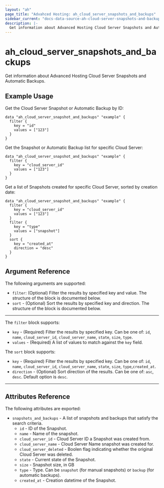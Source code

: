 ```yaml
---
layout: "ah"
page_title: "Advahced Hosting: ah_cloud_server_snapshots_and_backups"
sidebar_current: "docs-data-source-ah-cloud-server-snapshots-and-backups"
description: |-
  Get information about Advanced Hosting Cloud Server Snapshots and Automatic Backups.
---
```


# ah_cloud_server_snapshots_and_backups

Get information about Advanced Hosting Cloud Server Snapshots and Automatic Backups.

## Example Usage

Get the Cloud Server Snapshot or Automatic Backup by ID:

```hcl
data "ah_cloud_server_snapshot_and_backups" "example" {
  filter {
    key = "id"
    values = ["123"]
  }
}
```

Get the Snapshot or Automatic Backup list for specific Cloud Server:

```hcl
data "ah_cloud_server_snapshot_and_backups" "example" {
  filter {
    key = "cloud_server_id"
    values = ["123"]
  }
}
```

Get a list of Snapshots created for specific Cloud Server, sorted by creation date:

```hcl
data "ah_cloud_server_snapshot_and_backups" "example" {
  filter {
    key = "cloud_server_id"
    values = ["123"]
  }
  filter {
    key = "type"
    values = ["snapshot"]
  }
  sort {
    key = "created_at"
    direction = "desc"
  }
}
```

## Argument Reference

The following arguments are supported:

* `filter`: (Optional) Filter the results by specified key and value. The structure of the block is documented below.
* `sort` - (Optional) Sort the results by specified key and direction. The structure of the block is documented below.

---

The `filter` block supports:
* `key` - (Required) Filter the results by specified key. Can be one of: `id`, `name`, `cloud_server_id`,  `cloud_server_name`, `state`, `size`, `type`.
* `values` - (Required) A list of values to match against the `key` field.

The `sort` block supports:
* `key` - (Required) Filter the results by specified key. Can be one of: `id`, `name`, `cloud_server_id`,  `cloud_server_name`, `state`, `size`, `type`,`created_at`.
* `direction` - (Optional) Sort direction of the results. Can be one of: `asc`, `desc`. Default option is `desc`.

---

## Attributes Reference

The following attributes are exported:

* `snapshots_and_backups` - A list of snapshots and backups that satisfy the search criteria.
    * `id` - ID of the Snapshot.
    * `name` - Name of the snapshot. 
    * `cloud_server_id` - Cloud Server ID a Snapshot was created from.
    * `cloud_server_name` - Cloud Server Name snapshot was created for.
    * `cloud_server_deleted` - Boolen flag indicating whether the original Cloud Server was deleted.
    * `state` - Current state of the Snapshot.
    * `size` - Snapshot size, in GB
    * `type` - Type. Can be `snapshot` (for manual snapshots) or `backup` (for automatic backups).
    * `created_at` - Creation datetime of the Snapshot.

